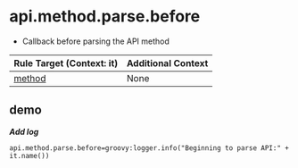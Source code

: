 # api.method.parse.before

- Callback before parsing the API method

| Rule Target (Context: it) | Additional Context |
| ------------ | ------------ |
| [method](../tools/it.html)  | None  |

## demo

***Add log***


```properties
api.method.parse.before=groovy:logger.info("Beginning to parse API:" + it.name())
```
